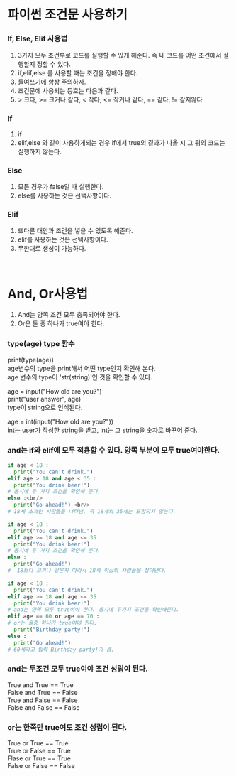 # 파이썬 조건문 사용하기

### If, Else, Elif 사용법

1. 3가지 모두 조건부로 코드를 실행할 수 있게 해준다. 즉 내 코드를 어떤 조건에서 실행할지 정할 수 있다.
2. if,elif,else 를 사용할 때는 조건을 정해야 한다.
3. 들여쓰기에 항상 주의하자.
4. 조건문에 사용되는 등호는 다음과 같다.
5. \> 크다, >= 크거나 같다, < 작다, <= 작거나 같다, == 같다, != 같지않다

### If

1. if
2. elif,else 와 같이 사용하게되는 경우 if에서 true의 결과가 나올 시 그 뒤의 코드는 실행하지 않는다.

### Else

1. 모든 경우가 false일 때 실행한다.
2. else를 사용하는 것은 선택사항이다.

### Elif

1. 또다른 대안과 조건을 넣을 수 있도록 해준다.
2. elif를 사용하는 것은 선택사항이다.
3. 무한대로 생성이 가능하다.

<br/>

# And, Or사용법

1. And는 양쪽 조건 모두 충족되어야 한다.
2. Or은 둘 중 하나가 true여야 한다.

### type(age) type 함수

print(type(age))<br/>
age변수의 type을 print해서 어떤 type인지 확인해 본다.<br/>
age 변수의 type이 'str(string)'인 것을 확인할 수 있다.<br/>

age = input("How old are you?")<br/>
print("user answer", age) <br/>
type이 string으로 인식된다.<br/>

age = int(input("How old are you?"))<br/>
int는 user가 작성한 string을 받고, int는 그 string을 숫자로 바꾸어 준다.<br/>

### and는 if와 elif에 모두 적용할 수 있다. 양쪽 부분이 모두 true여야한다.

```py
if age < 18 :
  print("You can't drink.")
elif age > 18 and age < 35 :
  print("You drink beer!")
# 동시에 두 가지 조건을 확인해 준다.
else :<br/>
  print("Go ahead!") <br/>
# 18세 초과인 사람들을 나타냄, 즉 18세와 35세는 포함되지 않는다.
```

```py
if age < 18 :
  print("You can't drink.")
elif age >= 18 and age <= 35 :
  print("You drink beer!")
# 동시에 두 가지 조건을 확인해 준다.
else :
  print("Go ahead!")
#  18보다 크거나 같은지 따라서 18세 이상의 사람들을 잡아낸다.
```

```py
if age < 18 :
  print("You can't drink.")
elif age >= 18 and age <= 35 :
  print("You drink beer!")
# and는 양쪽 모두 true여야 한다. 동시에 두가지 조건을 확인해준다.
elif age == 60 or age == 70 :
# or는 둘중 하나가 true여야 한다.
  print("Birthday party!")
else :
  print("Go ahead!")
# 60세라고 입력 Birthday party!가 뜸.
```

### and는 두조건 모두 true여야 조건 성립이 된다.

True and True == True<br/>
False and True == False<br/>
True and False == False<br/>
False and False == False<br/>

### or는 한쪽만 true여도 조건 성립이 된다.

True or True == True<br/>
True or False == True<br/>
Flase or True == True<br/>
False or False == False
